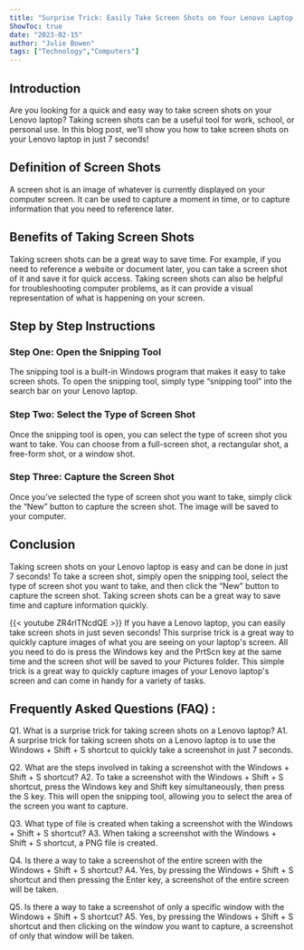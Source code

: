 ```yaml
---
title: "Surprise Trick: Easily Take Screen Shots on Your Lenovo Laptop in Just 7 Seconds!"
ShowToc: true 
date: "2023-02-15"
author: "Julie Bowen" 
tags: ["Technology","Computers"]
---
```

## Introduction
Are you looking for a quick and easy way to take screen shots on your Lenovo laptop? Taking screen shots can be a useful tool for work, school, or personal use. In this blog post, we’ll show you how to take screen shots on your Lenovo laptop in just 7 seconds!

## Definition of Screen Shots
A screen shot is an image of whatever is currently displayed on your computer screen. It can be used to capture a moment in time, or to capture information that you need to reference later.

## Benefits of Taking Screen Shots
Taking screen shots can be a great way to save time. For example, if you need to reference a website or document later, you can take a screen shot of it and save it for quick access. Taking screen shots can also be helpful for troubleshooting computer problems, as it can provide a visual representation of what is happening on your screen.

## Step by Step Instructions

### Step One: Open the Snipping Tool
The snipping tool is a built-in Windows program that makes it easy to take screen shots. To open the snipping tool, simply type “snipping tool” into the search bar on your Lenovo laptop.

### Step Two: Select the Type of Screen Shot
Once the snipping tool is open, you can select the type of screen shot you want to take. You can choose from a full-screen shot, a rectangular shot, a free-form shot, or a window shot.

### Step Three: Capture the Screen Shot
Once you’ve selected the type of screen shot you want to take, simply click the “New” button to capture the screen shot. The image will be saved to your computer.

## Conclusion
Taking screen shots on your Lenovo laptop is easy and can be done in just 7 seconds! To take a screen shot, simply open the snipping tool, select the type of screen shot you want to take, and then click the “New” button to capture the screen shot. Taking screen shots can be a great way to save time and capture information quickly.

{{< youtube ZR4rlTNcdQE >}} 
If you have a Lenovo laptop, you can easily take screen shots in just seven seconds! This surprise trick is a great way to quickly capture images of what you are seeing on your laptop's screen. All you need to do is press the Windows key and the PrtScn key at the same time and the screen shot will be saved to your Pictures folder. This simple trick is a great way to quickly capture images of your Lenovo laptop's screen and can come in handy for a variety of tasks.

## Frequently Asked Questions (FAQ) :
Q1. What is a surprise trick for taking screen shots on a Lenovo laptop?
A1. A surprise trick for taking screen shots on a Lenovo laptop is to use the Windows + Shift + S shortcut to quickly take a screenshot in just 7 seconds.

Q2. What are the steps involved in taking a screenshot with the Windows + Shift + S shortcut?
A2. To take a screenshot with the Windows + Shift + S shortcut, press the Windows key and Shift key simultaneously, then press the S key. This will open the snipping tool, allowing you to select the area of the screen you want to capture.

Q3. What type of file is created when taking a screenshot with the Windows + Shift + S shortcut?
A3. When taking a screenshot with the Windows + Shift + S shortcut, a PNG file is created.

Q4. Is there a way to take a screenshot of the entire screen with the Windows + Shift + S shortcut?
A4. Yes, by pressing the Windows + Shift + S shortcut and then pressing the Enter key, a screenshot of the entire screen will be taken.

Q5. Is there a way to take a screenshot of only a specific window with the Windows + Shift + S shortcut?
A5. Yes, by pressing the Windows + Shift + S shortcut and then clicking on the window you want to capture, a screenshot of only that window will be taken.


